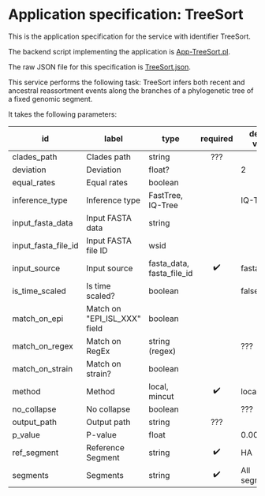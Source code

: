 # Application specification: TreeSort

This is the application specification for the service with identifier TreeSort.

The backend script implementing the application is [App-TreeSort.pl](../service-scripts/App-TreeSort.pl).

The raw JSON file for this specification is [TreeSort.json](TreeSort.json).

This service performs the following task: TreeSort infers both recent and ancestral reassortment events along the branches of a phylogenetic tree of a fixed genomic segment.

It takes the following parameters:

| id | label | type | required | default value |
| -- | ----- | ---- | :------: | ------------  |
| clades_path | Clades path | string | ??? | |
| deviation | Deviation | float? | | 2 |
| equal_rates | Equal rates | boolean | | |
| inference_type | Inference type | FastTree, IQ-Tree | | IQ-Tree |
| input_fasta_data | Input FASTA data | string | | |
| input_fasta_file_id | Input FASTA file ID | wsid | | |
| input_source | Input source | fasta_data, fasta_file_id | :heavy_check_mark: | fasta_file_id |
| is_time_scaled | Is time scaled? | boolean | | false |
| match_on_epi  | Match on "EPI_ISL_XXX" field | boolean |  |  |
| match_on_regex | Match on RegEx | string (regex) |  | ??? |
| match_on_strain | Match on strain? | boolean |  | |
| method | Method | local, mincut | :heavy_check_mark: | local |
| no_collapse | No collapse | boolean |  | ??? |
| output_path | Output path | string | ??? | |
| p_value | P-value | float | | 0.001 |
| ref_segment | Reference Segment | string | :heavy_check_mark: | HA |
| segments | Segments | string | :heavy_check_mark: | All segments |






